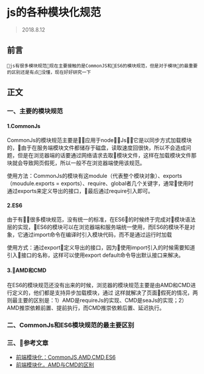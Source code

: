 # js的各种模块化规范
> 2018.8.12
## 前言
    js有很多模块规范现在主要接触的是CommonJS和ES6的模块规范，但是对于模块的最重要的区别还是有点没懂，现在好好研究一下

## 正文
### 一、主要的模块规范
#### 1.CommonJs

CommonJs的模块规范主要是应用于nodeJs，它是以同步方式加载模块的，由于在服务端模块文件都储存于磁盘，读取速度回很快，所以不会造成问题，但是在浏览器端的话要通过网络请求去取模块文件，这样在加载模块文件那块就会导致网页假死，所以一般不在浏览器端使用该规范。

使用方法：CommonJs的模块有这module（代表整个模块对象）、exports（moudule.exports = exports）、require、global者几个关键字，通常使用时通过exports来定义导出的接口，最后通过require引入即可。

#### 2.ES6

由于有很多模块规范，没有统一的标准，在ES6的时候终于完成对模块语法层的实现，ES6的模块可以在浏览器端和服务端统一使用，而ES6的模块不是对象，它通过import命令在编译时引入模块代码，而不是通过运行时加载

使用方式：通过export定义导出的接口，因为使用import引入的时候需要知道引入接口的名称，这样可以使用export default命令导出默认接口来解决。

#### 3.AMD和CMD
在ES6的模块规范还没有出来的时候，浏览器的模块规范主要是由AMD和CMD进行定义的，他们都是支持异步加载模块，通过
这样就解决了页面假死的情况，两则最主要的区别是：1）AMD是requireJs的实现、CMD是seaJs的实现；2）AMD推崇依赖前置、提前执行，而CMD推崇依赖后置、延迟执行。

### 二、CommonJs和ES6模块规范的最主要区别


### 三、参考文章
- [前端模块化：CommonJS,AMD,CMD,ES6](https://juejin.im/post/5aaa37c8f265da23945f365c)
- [前端模块化，AMD与CMD的区别](https://juejin.im/post/5a422b036fb9a045211ef789)
